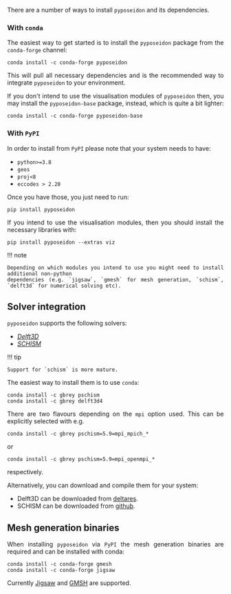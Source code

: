 <style>body {text-align: justify}</style>

There are a number of ways to install `pyposeidon` and its dependencies.

### With `conda`

The easiest way to get started is to install the `pyposeidon` package from the `conda-forge`
channel:

```
conda install -c conda-forge pyposeidon
```

This will pull all necessary dependencies and is the recommended way to integrate `pyposeidon` to
your environment.


If you don't intend to use the visualisation modules of `pyposeidon` then, you may install the
`pyposeidon-base` package, instead, which is quite a bit lighter:

```
conda install -c conda-forge pyposeidon-base
```

### With `PyPI`

In order to install from `PyPI` please note that your system needs to have:

- `python>=3.8`
- `geos`
- `proj<8`
- `eccodes > 2.20`

Once you have those, you just need to run:

```
pip install pyposeidon
```

If you intend to use the visualisation modules, then you should install the necessary libraries with:

```
pip install pyposeidon --extras viz
```

!!! note

    Depending on which modules you intend to use you might need to install additional non-python
    dependencies (e.g. `jigsaw`, `gmesh` for mesh generation, `schism`, `delft3d` for numerical solving etc).


## Solver integration

`pyposeidon` supports the following solvers:

- *[Delft3D](https://oss.deltares.nl/web/delft3d)*
- *[SCHISM](http://ccrm.vims.edu/schismweb/)*

!!! tip

    Support for `schism` is more mature.

The easiest way to install them is to use `conda`:

```
conda install -c gbrey pschism
conda install -c gbrey delft3d4
```

There are two flavours depending on the `mpi` option used. This can be explicitly selected with e.g.

```
conda install -c gbrey pschism=5.9=mpi_mpich_*
```

or

```
conda install -c gbrey pschism=5.9=mpi_openmpi_*
```

respectively.

Alternatively, you can download and compile them for your system:

- Delft3D can be downloaded from [deltares](http://oss.deltares.nl/web/delft3d/source-code).
- SCHISM can be downloaded from [github](https://github.com/schism-dev/schism).

## Mesh generation binaries

When installing `pyposeidon` via `PyPI` the mesh generation binaries are required and can be installed with  conda:

```
conda install -c conda-forge gmesh
conda install -c conda-forge jigsaw
```

Currently [Jigsaw](https://github.com/dengwirda/jigsaw) and [GMSH](http://gmsh.info) are supported.
